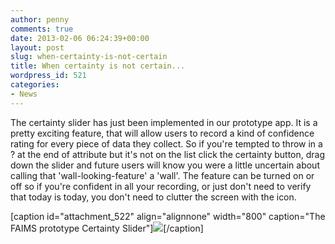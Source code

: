 ```yaml
---
author: penny
comments: true
date: 2013-02-06 06:24:39+00:00
layout: post
slug: when-certainty-is-not-certain
title: When certainty is not certain...
wordpress_id: 521
categories:
- News
---
```


The certainty slider has just been implemented in our prototype app. It is a pretty exciting feature, that will allow users to record a kind of confidence rating for every piece of data they collect. So if you're tempted to throw in a ? at the end of attribute but it's not on the list click the certainty button, drag down the slider and future users will know you were a little uncertain about calling that 'wall-looking-feature' a 'wall'. The feature can be turned on or off so if you're confident in all your recording, or just don't need to verify that today is today, you don't need to clutter the screen with the icon.

[caption id="attachment_522" align="alignnone" width="800" caption="The FAIMS prototype Certainty Slider"][![](http://www.fedarch.org/wordpress/wp-content/uploads//2013/02/Screenshot_2013-02-06-16-55-56.png)](http://www.fedarch.org/wordpress/?attachment_id=522)[/caption]
